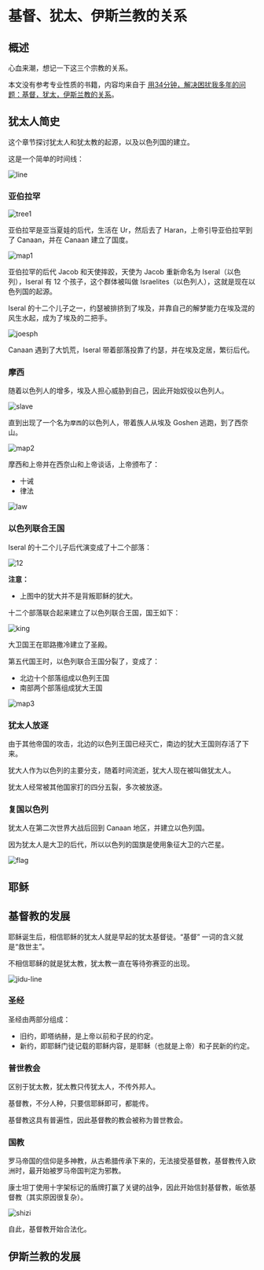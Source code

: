 # 基督、犹太、伊斯兰教的关系

## 概述

心血来潮，想记一下这三个宗教的关系。

本文没有参考专业性质的书籍，内容均来自于 [用34分钟，解决困扰我多年的问题：基督，犹太，伊斯兰教的关系](https://www.youtube.com/watch?v=ncXCHdTFBEs)。

## 犹太人简史

这个章节探讨犹太人和犹太教的起源，以及以色列国的建立。

这是一个简单的时间线：

![line](assets/line.png)

### 亚伯拉罕

![tree1](assets/tree1.png)

亚伯拉罕是亚当夏娃的后代，生活在 Ur，然后去了 Haran，上帝引导亚伯拉罕到了 Canaan，并在 Canaan 建立了国度。

![map1](assets/map1.png)

亚伯拉罕的后代 Jacob 和天使摔跤，天使为 Jacob 重新命名为 Iseral（以色列），Iseral 有 12 个孩子，这个群体被叫做 Israelites（以色列人），这就是现在以色列国的起源。

Iseral 的十二个儿子之一，约瑟被排挤到了埃及，并靠自己的解梦能力在埃及混的风生水起，成为了埃及的二把手。

![joesph](assets/joesph.png)

Canaan 遇到了大饥荒，Iseral 带着部落投靠了约瑟，并在埃及定居，繁衍后代。

### 摩西

随着以色列人的增多，埃及人担心威胁到自己，因此开始奴役以色列人。

![slave](assets/slave.png)

直到出现了一个名为`摩西`的以色列人，带着族人从埃及 Goshen 逃跑，到了西奈山。

![map2](assets/map2.png)

摩西和上帝并在西奈山和上帝谈话，上帝颁布了：

- 十诫
- 律法

![law](assets/law.png)

### 以色列联合王国

Iseral 的十二个儿子后代演变成了十二个部落：

![12](assets/12.png)

**注意：**

- 上图中的犹大并不是背叛耶稣的犹大。

十二个部落联合起来建立了以色列联合王国，国王如下：

![king](assets/king.png)

大卫国王在耶路撒冷建立了圣殿。

第五代国王时，以色列联合王国分裂了，变成了：

- 北边十个部落组成以色列王国
- 南部两个部落组成犹大王国

![map3](assets/map3.png)

### 犹太人放逐

由于其他帝国的攻击，北边的以色列王国已经灭亡，南边的犹大王国则存活了下来。

犹大人作为以色列的主要分支，随着时间流逝，犹大人现在被叫做犹太人。

犹太人经常被其他国家打的四分五裂，多次被放逐。

### 复国以色列

犹太人在第二次世界大战后回到 Canaan 地区，并建立以色列国。

因为犹太人是大卫的后代，所以以色列的国旗是使用象征大卫的六芒星。

![flag](assets/flag.png)

## 耶稣

## 基督教的发展

耶稣诞生后，相信耶稣的犹太人就是早起的犹太基督徒。“基督” 一词的含义就是“救世主”。

不相信耶稣的就是犹太教，犹太教一直在等待弥赛亚的出现。

![jidu-line](assets/jidu-line.png)

### 圣经

圣经由两部分组成：

- 旧约，即塔纳赫，是上帝以前和子民的约定。
- 新约，即耶稣门徒记载的耶稣内容，是耶稣（也就是上帝）和子民新的约定。

### 普世教会

区别于犹太教，犹太教只传犹太人，不传外邦人。

基督教，不分人种，只要信耶稣即可，都能传。

基督教这具有普遍性，因此基督教的教会被称为普世教会。

### 国教

罗马帝国的信仰是多神教，从古希腊传承下来的，无法接受基督教，基督教传入欧洲时，最开始被罗马帝国判定为邪教。

康士坦丁使用十字架标记的盾牌打赢了关键的战争，因此开始信封基督教，皈依基督教（其实原因很复杂）。

![shizi](assets/shizi.png)

自此，基督教开始合法化。

## 伊斯兰教的发展
